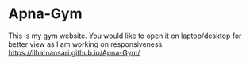 # Apna-Gym
This is my gym website. You would like to open it on laptop/desktop for better view as I am working on responsiveness.
https://ilhamansari.github.io/Apna-Gym/

